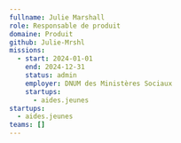 ```yaml
---
fullname: Julie Marshall
role: Responsable de produit
domaine: Produit
github: Julie-Mrshl
missions:
  - start: 2024-01-01
    end: 2024-12-31
    status: admin
    employer: DNUM des Ministères Sociaux
    startups:
      - aides.jeunes
startups:
  - aides.jeunes
teams: []
---
```

